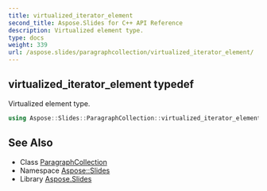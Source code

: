 ```yaml
---
title: virtualized_iterator_element
second_title: Aspose.Slides for C++ API Reference
description: Virtualized element type.
type: docs
weight: 339
url: /aspose.slides/paragraphcollection/virtualized_iterator_element/
---
```

## virtualized_iterator_element typedef


Virtualized element type.

```cpp
using Aspose::Slides::ParagraphCollection::virtualized_iterator_element =  typename iterator_holder_type::virtualized_iterator_element
```

## See Also

* Class [ParagraphCollection](../)
* Namespace [Aspose::Slides](../../)
* Library [Aspose.Slides](../../../)
